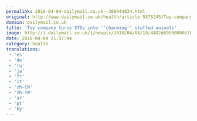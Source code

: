 ```yaml
---
permalink: 2018-04-04-dailymail.co.uk--300944834.html
original: http://www.dailymail.co.uk/health/article-5575245/Toy-company-turns-sexually-transmitted-diseases-charming-stuffed-animals.html?ITO=1490&ns_mchannel=rss&ns_campaign=1490
domain: dailymail.co.uk
title: 'Toy company turns STDs into ''charming'' stuffed animals'
image: http://i.dailymail.co.uk/i/newpix/2018/04/04/18/4AD2A69500000578-0-image-a-4_1522864516857.jpg
date: 2018-04-04 21:37:44
category: health
translations: 
 - 'es'
 - 'de'
 - 'ru'
 - 'ja'
 - 'fr'
 - 'it'
 - 'zh-CN'
 - 'zh-TW'
 - 'ar'
 - 'pt'
 - 'hy'
---
```


